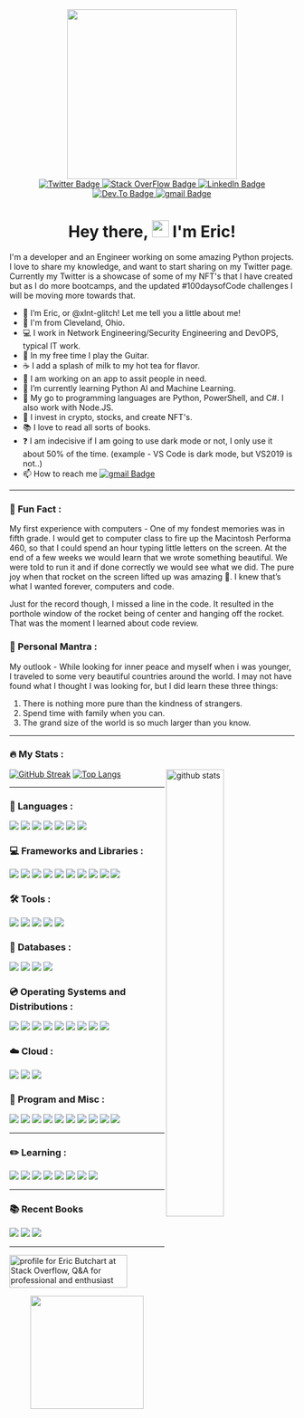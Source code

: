 <div id="header" align="center">
  <img src="https://media0.giphy.com/media/XcXx0WlV7L9cMKhA6G/200w.webp?cid=ecf05e47qhs8f961fyc8doxkogkz3h8mwy6ltc97bhbl6pcc&rid=200w.webp&ct=s" width="300"/>
</div>
  
<div id="badges" align="center">
  <a href="https://twitter.com/xlnt_glitch">
    <img src="https://img.shields.io/badge/Twitter-blue?style=plastic&logo=twitter&logoColor=white" alt="Twitter Badge"/>
      </a>
  <a href="https://stackoverflow.com/users/14830756/eric-butchart">
    <img src="https://img.shields.io/badge/stack overflow-blue?style=plastic&logo=stackoverflow&logoColor=white" alt="Stack OverFlow Badge"/>
  </a>  
  <a href="">
    <img src="https://img.shields.io/badge/LinkedIn-blue?style=plastic&logo=linkedin&logoColor=white" alt="LinkedIn Badge"/>
  </a>  
  <a href="https://dev.to/xlntglitch">
    <img src="https://img.shields.io/badge/dev.to-blue?style=plastic&logo=dev.to&logoColor=white" alt="Dev.To Badge"/>
  </a>
  </a>  
  <a href="mailto:xlntglitch@gmail.com">
    <img src="https://img.shields.io/badge/gmail-blue?style=plastic&logo=gmail&logoColor=white" alt="gmail Badge"/>
  </a>  
  </div> 
  <div id="views" align="center">
  <img src="https://komarev.com/ghpvc/?username=xlnt-glitch&style=plastic&color=blue" alt=""/>
  </div>
<h1 style="text-align: center;">Hey there, <img src="https://media.giphy.com/media/hvRJCLFzcasrR4ia7z/giphy.gif" width="30px" /> I'm Eric!</h1>


I'm a developer and an Engineer working on some amazing Python projects. I love to share my knowledge, and want to start sharing on my Twitter page. Currently my Twitter is a showcase of some of my NFT's that I have created but as I do more bootcamps, and the updated #100daysofCode challenges I will be moving more towards that. 

- 👋 I’m Eric, or @xlnt-glitch! Let me tell you a little about me!
- 📍 I'm from Cleveland, Ohio.
- 💻 I work in Network Engineering/Security Engineering and DevOPS, typical IT work.
- 🎸 In my free time I play the Guitar.
- ☕️ I add a splash of milk to my hot tea for flavor. 
- 👀 I am working on an app to assit people in need.
- 🌱 I’m currently learning Python AI and Machine Learning.
- 💞️ My go to programming languages are Python, PowerShell, and C#. I also work with Node.JS. 
- 🔐 I invest in crypto, stocks, and create NFT's.
- 📚 I love to read all sorts of books.
- ❓ I am indecisive if I am going to use dark mode or not, I only use it about 50% of the time. (example - VS Code is dark mode, but VS2019 is not..)
- 📫 How to reach me  <a href="mailto:xlntglitch@gmail.com">
    <img src="https://img.shields.io/badge/gmail-blue?style=plastic&logo=gmail&logoColor=white" alt="gmail Badge"/>
  </a>  
 
---
### :speech_balloon: Fun Fact :

My first experience with computers - One of my fondest memories was in fifth grade. I would get to computer class to fire up the Macintosh Performa 460, so that I could spend an hour typing little letters on the screen. At the end of a few weeks we would learn that we wrote something beautiful. We were told to run it and if done correctly we would see what we did. The pure joy when that rocket on the screen lifted up was amazing 🚀. I knew that’s what I wanted forever, computers and code. 


Just for the record though, I missed a line in the code. It resulted in the porthole window of the rocket being of center and hanging off the rocket. That was the moment I learned about code review.

### :thought_balloon: Personal Mantra :
My outlook - While looking for inner peace and myself when i was younger, I traveled to some very beautiful countries around the world. I may not have found what I thought I was looking for, but I did learn these three things: 
  1. There is nothing more pure than the kindness of strangers. 
  2. Spend time with family when you can. 
  3. The grand size of the world is so much larger than you know.

---
### :fire: My Stats :
[![GitHub Streak](http://github-readme-streak-stats.herokuapp.com?user=xlnt-glitch&theme=tokyonight&hide_border=true&date_format=M%20j%5B%2C%20Y%5D)](https://git.io/streak-stats)<img src="https://github-readme-stats.vercel.app/api?username=xlnt-glitch&show_icons=true&theme=tokyonight" alt="github stats" width="45%" align="right"/>
[![Top Langs](https://github-readme-stats.vercel.app/api/top-langs/?username=xlnt-glitch&layout=compact&theme=tokyonight)](https://github.com/anuraghazra/github-readme-stats)


---
### :open_book: Languages :
<div id="languages">
  <img src="https://img.shields.io/badge/Python-blue?style=plastic&logo=python&logoColor=white" />
  <img src="https://img.shields.io/badge/HTML5-blue?style=plastic&logo=html5&logoColor=white" />
  <img src="https://img.shields.io/badge/CSS3-blue?style=plastic&logo=css3&logoColor=white" />
  <img src="https://img.shields.io/badge/JavaScript-blue?style=plastic&logo=javascript&logoColor=white" />
  <img src="https://img.shields.io/badge/C%23-blue?style=plastic&logo=c%23logoColor=white" />
  <img src="https://img.shields.io/badge/Go-blue?style=plastic&logo=go&logoColor=white" />
  <img src="https://img.shields.io/badge/Rust-blue?style=plastic&logo=rust&logoColor=white" />
</div> 
  
### :computer: Frameworks and Libraries :
<div id="frameworks" align="left">
  <img src="https://img.shields.io/badge/Node.js-blue?style=plastic&logo=nodedotjs&logoColor=white" />
  <img src="https://img.shields.io/badge/.NET-blue?style=plastic&logo=dotnet&logoColor=white" />
  <img src="https://img.shields.io/badge/Vue.js-blue?style=plastic&logo=vuedotjs&logoColor=4FC08D" />
  <img src="https://img.shields.io/badge/Angular-blue?style=plastic&logo=angular&logoColor=white" />
  <img src="https://img.shields.io/badge/AngularJS-blue?style=plastic&logo=angularjs&logoColor=white" />
  <img src="https://img.shields.io/badge/Bootstrap-blue?style=plastic&logo=bootstrap&logoColor=white" />
  <img src="https://img.shields.io/badge/Django-blue?style=plastic&logo=django&logoColor=white" />
  <img src="https://img.shields.io/badge/Flask-blue?style=plastic&logo=flask&logoColor=white" />
  <img src="https://img.shields.io/badge/nuxt.js-blue?style=plastic&logo=nuxtdotjs&logoColor=white" />
  <img src="https://img.shields.io/badge/next.js-blue?style=plastic&logo=nextdotjs&logoColor=white" />
  </div> 
  
### :hammer_and_wrench: Tools :
<div id="Tools" align="left">  
  <img src="https://img.shields.io/badge/sublime_text-blue.svg?&style=plastic&logo=sublime-text&logoColor=important" />
  <img src="https://img.shields.io/badge/Visual_Studio_Code-blue?style=plastic&logo=visual%20studio%20code&logoColor=white" />
  <img src="https://img.shields.io/badge/Visual_Studio-blue?style=plastic&logo=visual%20studio&logoColor=white" />
  <img src="https://img.shields.io/badge/Atom-blue?style=plastic&logo=Atom&logoColor=white" />
  <img src="https://img.shields.io/badge/Eclipse-blue?style=plastic&logo=eclipse&logoColor=white" /> 
  </div>
  
### :open_file_folder: Databases :
<div id="Databases" align="left"> 
  <img src="https://img.shields.io/badge/MySQL-blue?style=plastice&logo=mysql&logoColor=white" />
  <img src="https://img.shields.io/badge/PostgreSQL-blue?style=plastic&logo=postgresql&logoColor=white" />
  <img src="https://img.shields.io/badge/MongoDB-blue?style=plastice&logo=mongodb&logoColor=white" />
  <img src="https://img.shields.io/badge/SQLite-blue?style=plastic&logo=sqlite&logoColor=white" />
  </div>

### :cd: Operating Systems and Distributions :
<div id="OperatingSystems" align="left">
  <img src="https://img.shields.io/badge/Windows-blue?style=plastic&logo=windows&logoColor=white" />
  <img src="https://img.shields.io/badge/Ubuntu-blue?style=plastic&logo=ubuntu&logoColor=white" />
  <img src="https://img.shields.io/badge/Linux_Mint-blue?style=plastic&logo=linux-mint&logoColor=white" />
  <img src="https://img.shields.io/badge/Alpine_Linux-blue?style=plastic&logo=alpine-linux&logoColor=white" />
  <img src="https://img.shields.io/badge/Arch_Linux-blue?style=plastic&logo=arch-linux&logoColor=white" />
  <img src="https://img.shields.io/badge/Tails%20-blue?&style=plastic&logo=tails&logoColor=white" />
  <img src="https://img.shields.io/badge/Windows_XP-blue?style=plastic&logo=windows-xp&logoColor=white" />
  <img src="https://img.shields.io/badge/Windows_95-blue?style=plastic&logo=windows-95&logoColor=white" />
  <img src="https://img.shields.io/badge/Microsoft_SQL_Server-blue?style=plastic&logo=microsoft-sql-server&logoColor=white" />
</div>
  
### :cloud: Cloud :
<div id="Cloud" align="left">
  <img src="https://img.shields.io/badge/Amazon_AWS-blue?style=plastic&logo=amazon-aws&logoColor=white" />
  <img src="https://img.shields.io/badge/Google_Cloud-blue?style=plastic&logo=google-cloud&logoColor=white" />
  <img src="https://img.shields.io/badge/Microsoft_Azure-blue?style=plastic&logo=microsoft-azure&logoColor=white" />
</div>  

### :abacus: Program and Misc :
<div id="program" align="left">
  <img src="https://img.shields.io/badge/Microsoft_Excel-blue?style=plastic&logo=microsoft-excel&logoColor=white" />
  <img src="https://img.shields.io/badge/Microsoft_PowerPoint-blue?style=plastic&logo=microsoft-powerpoint&logoColor=white" />
  <img src="https://img.shields.io/badge/Microsoft_Access-blue?style=plastic&logo=microsoft-access&logoColor=white" />
  <img src="https://img.shields.io/badge/Microsoft_Office-blue?style=plastic&logo=microsoft-office&logoColor=white" />
  <img src="https://img.shields.io/badge/Microsoft_SharePoint-blue?style=plastic&logo=microsoft-sharepoint&logoColor=white" />
  <img src="https://img.shields.io/badge/Microsoft_Word-blue?style=plastic&logo=microsoft-word&logoColor=white" />
  <img src="https://img.shields.io/badge/Microsoft_Visio-blue?style=plastic&logo=microsoft-visio&logoColor=white" />
  <img src="https://img.shields.io/badge/Microsoft-blue?style=plastic&logo=microsoft&logoColor=white" />
  <img src="https://img.shields.io/badge/SAP-blue?style=plastic&logo=sap&logoColor=white" />
  <img src="https://img.shields.io/badge/Microsoft_Teams-blue?plastic&logo=microsoft-teams&logoColor=white" />
</div>
  
---
### :pencil2: Learning :

<div id="learning" align="left">
  <img src="https://badgen.net/badge/Jose Portilla/Python Bootcamp/blue" />
  <img src="https://badgen.net/badge/Dr Angela Yu/100 Days of Code Python Bootcamp/blue" />
  <img src="https://badgen.net/badge/Ardit Sulce/Python Mega Course/blue" />
  <img src="https://badgen.net/badge/Al Sweigart/Python Programming/blue" />
  <img src="https://badgen.net/badge/Kirill Eremenko/Machine Learning/blue" />
  <img src="https://badgen.net/badge/Kirill Eremenko/Deep Learning/blue" />
  <img src="https://badgen.net/badge/Maximilian Schwarzmuller/JavaScript Bootcamp/blue" />
  <img src="https://badgen.net/badge/Jose Portilla/Django Bootcamp/blue" />
 </div> 

---
### :books: Recent Books

<div id="book" align="left">
  <img src="https://badgen.net/badge/Hench/By Natalie Zina Walschots/blue" />
  <img src="https://badgen.net/badge/An Absolutely Remarkable Thing/By Hank Green/blue" />
  <img src="https://badgen.net/badge/Automate the Boring Stuff/By Al Sweigart/blue" />
</div>


---

<a href="https://stackoverflow.com/users/14830756/eric-butchart"><img src="https://stackoverflow.com/users/flair/14830756.png?theme=dark" width="208" height="58" alt="profile for Eric Butchart at Stack Overflow, Q&amp;A for professional and enthusiast programmers" title="profile for Eric Butchart at Stack Overflow, Q&amp;A for professional and enthusiast programmers"></a>

 <div id="Footer" align="center">
  <img src="https://media0.giphy.com/media/hOXPs0xOfNiu4Us8Yy/200w.webp?cid=ecf05e47nj5knnjwd3s9myvz4vp6405a3eqrm8lm99fuxusw&rid=200w.webp&ct=s" width="200"/>
</div>



<!---
xlnt-glitch/xlnt-glitch is a ✨ special ✨ repository because its `README.md` (this file) appears on your GitHub profile.
You can click the Preview link to take a look at your changes.
--->
